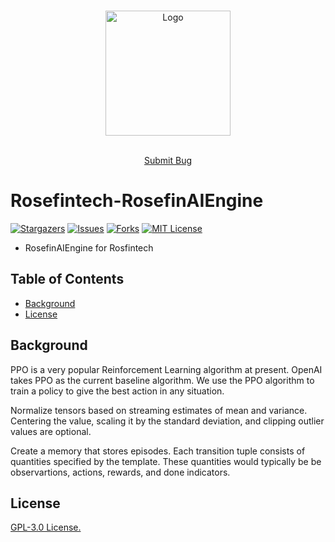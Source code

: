 


<!-- PROJECT LOGO -->
<br />

<p align="center">
  <a href="https://github.com/Rosefintech/Rosefintech-RosefinAIEngine/blob/main/images/Rosefintech.png">
    <img src="https://github.com/Rosefintech/Rosefintech-RosefinAIEngine/blob/main/images/Rosefintech.png" alt="Logo" width="200" height="200">
  </a>

[comment]: <> (<h3 align="center">Rosefintech-RosefinAIEngine </h3>)
  <p align="center">
    <br />
    <a href="https://github.com/Rosefintech/Rosefintech-RosefinAIEngine/issues">Submit Bug</a>
  </p>

# Rosefintech-RosefinAIEngine
<!-- PROJECT SHIELDS -->
[![Stargazers][stars-shield]][stars-url]
[![Issues][issues-shield]][issues-url]
[![Forks][forks-shield]][forks-url]
[![MIT License][license-shield]][license-url]


- RosefinAIEngine for Rosfintech

## Table of Contents


- [Background](#background)
- [License](#license)


## Background
   
PPO is a very popular Reinforcement Learning algorithm at present.
OpenAI takes PPO as the current baseline algorithm. 
We use the PPO algorithm to train a policy to give the best action in any situation.

Normalize tensors based on streaming estimates of mean and variance.
Centering the value, scaling it by the standard deviation, and clipping outlier values are optional.

Create a memory that stores episodes.
Each transition tuple consists of quantities specified by the template.
These quantities would typically be be observartions, actions, rewards, and done indicators.




## License

[GPL-3.0 License.][license-url]

<!-- links -->
[your-project-path]:https://github.com/Rosefintech/Rosefintech-RosefinAIEngine
[stars-shield]: https://img.shields.io/github/stars/Rosefintech/Rosefintech-RosefinAIEngine
[stars-url]: 	https://github.com/Rosefintech/Rosefintech-RosefinAIEngine/stargazers
[issues-shield]: 	https://img.shields.io/github/issues/Rosefintech/Rosefintech-RosefinAIEngine
[issues-url]: https://github.com/Rosefintech/Rosefintech-RosefinAIEngine/issues
[license-shield]: https://img.shields.io/github/license/Rosefintech/Rosefintech-RosefinAIEngine
[license-url]: https://github.com/Rosefintech/Rosefintech-RosefinAIEngine/blob/main/LICENSE
[forks-shield]: 	https://img.shields.io/github/forks/Rosefintech/Rosefintech-RosefinAIEngine
[forks-url]: https://github.com/Rosefintech/Rosefintech-RosefinAIEngine/network/members